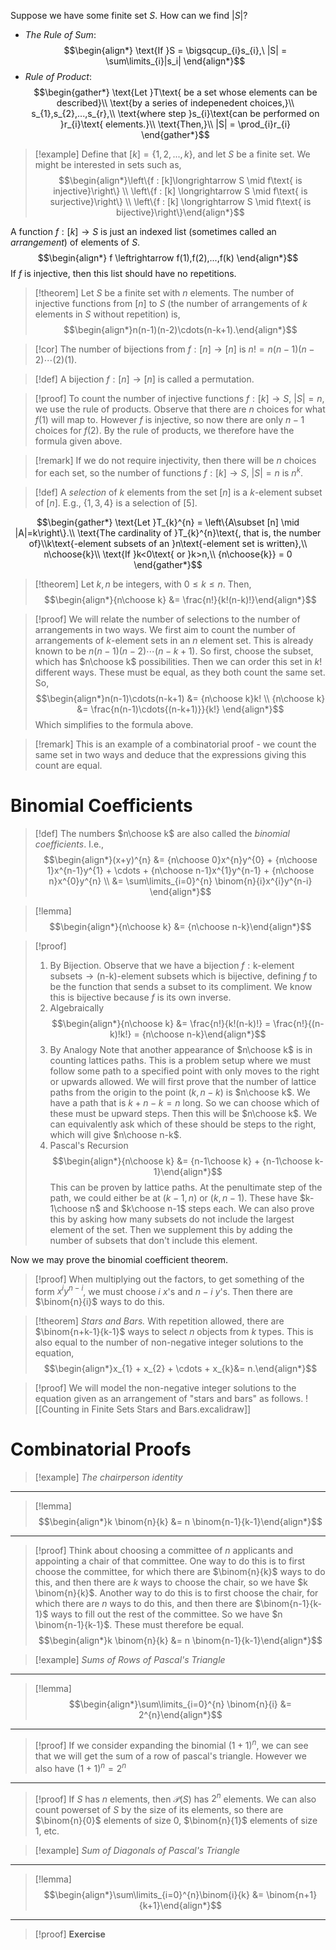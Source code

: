Suppose we have some finite set $S$. How can we find $|S|$?

- *The Rule of Sum*:
$$\begin{align*}
\text{If }S = \bigsqcup_{i}s_{i},\ |S| = \sum\limits_{i}|s_i|
\end{align*}$$
- *Rule of Product*:
$$\begin{gather*}
\text{Let }T\text{ be a set whose elements can be described}\\
\text{by a series of indepenedent choices,}\\
s_{1},s_{2},...,s_{r},\\
\text{where step }s_{i}\text{can be performed on }r_{i}\text{ elements.}\\
\text{Then,}\\
|S| = \prod_{i}r_{i}
\end{gather*}$$
>[!example]
>Define that $[k] = \left\{1,2,...,k\right\}$, and let $S$ be a finite set.
>We might be interested in sets such as,
>$$\begin{align*}\left\{f : [k]\longrightarrow S \mid f\text{ is injective}\right\} \\ \left\{f : [k] \longrightarrow S \mid f\text{ is surjective}\right\} \\ \left\{f : [k] \longrightarrow S \mid f\text{ is bijective}\right\}\end{align*}$$

A function $f : [k] \longrightarrow S$ is just an indexed list (sometimes called an *arrangement*) of elements of $S$.
$$\begin{align*}
f \leftrightarrow f(1),f(2),...,f(k)
\end{align*}$$
If $f$ is injective, then this list should have no repetitions.

>[!theorem]
>Let $S$ be a finite set with $n$ elements.
>The number of injective functions from $[n]$ to $S$ (the number of arrangements of $k$ elements in $S$ without repetition) is,
>$$\begin{align*}n(n-1)(n-2)\cdots(n-k+1).\end{align*}$$

>[!cor]
>The number of bijections from $f : [n] \longrightarrow [n]$ is $n! = n(n-1)(n-2)\cdots (2)(1)$.

>[!def]
>A bijection $f : [n] \longrightarrow [n]$ is called a permutation.

>[!proof]
>To count the number of injective functions $f : [k] \longrightarrow S$, $|S|=n$, we use the rule of products.
>Observe that there are $n$ choices for what $f(1)$ will map to. However $f$ is injective, so now there are only $n-1$ choices for $f(2)$. By the rule of products, we therefore have the formula given above.

>[!remark]
>If we do not require injectivity, then there will be $n$ choices for each set, so the number of functions $f : [k] \longrightarrow S,\ |S|=n$ is $n^{k}$.

>[!def]
>A *selection* of $k$ elements from the set $[n]$ is a $k$-element subset of $[n]$.
>E.g., $\left\{1,3,4\right\}$ is a selection of $[5]$.

$$\begin{gather*}
\text{Let }T_{k}^{n} = \left\{A\subset [n] \mid |A|=k\right\}.\\
\text{The cardinality of }T_{k}^{n}\text{, that is, the number of}\\k\text{-element subsets of an }n\text{-element set is written},\\
n\choose{k}\\
\text{If }k<0\text{ or }k>n,\\
{n\choose{k}} = 0
\end{gather*}$$

>[!theorem]
>Let $k,n$ be integers, with $0\le k\le n$.
>Then,
>$$\begin{align*}{n\choose k} &= \frac{n!}{k!(n-k)!}\end{align*}$$

>[!proof]
>We will relate the number of selections to the number of arrangements in two ways.
>We first aim to count the number of arrangements of $k$-element sets in an $n$ element set. This is already known to be $n(n-1)(n-2)\cdots(n-k+1)$.
>So first, choose the subset, which has $n\choose k$ possibilities. Then we can order this set in $k!$ different ways.
>These must be equal, as they both count the same set. So,
>$$\begin{align*}n(n-1)\cdots(n-k+1) &= {n\choose k}k! \\ {n\choose k} &= \frac{n(n-1)\cdots{(n-k+1)}}{k!} \end{align*}$$
>Which simplifies to the formula above.

>[!remark]
>This is an example of a combinatorial proof - we count the same set in two ways and deduce that the expressions giving this count are equal.


# Binomial Coefficients
>[!def]
>The numbers $n\choose k$ are also called the *binomial coefficients*. I.e.,
>$$\begin{align*}(x+y)^{n} &= {n\choose 0}x^{n}y^{0} + {n\choose 1}x^{n-1}y^{1} + \cdots + {n\choose n-1}x^{1}y^{n-1} + {n\choose n}x^{0}y^{n} \\ &= \sum\limits_{i=0}^{n} \binom{n}{i}x^{i}y^{n-i} \end{align*}$$

>[!lemma]
>$$\begin{align*}{n\choose k} &= {n\choose n-k}\end{align*}$$

>[!proof]
>1. By Bijection.
>Observe that we have a bijection $f : \text{k-element subsets} \longrightarrow \text{(n-k)-element subsets}$ which is bijective, defining $f$ to be the function that sends a subset to its compliment. We know this is bijective because $f$ is its own inverse.
>2. Algebraically
>$$\begin{align*}{n\choose k} &= \frac{n!}{k!(n-k)!} = \frac{n!}{(n-k)!k!} = {n\choose n-k}\end{align*}$$
>3. By Analogy
>Note that another appearance of $n\choose k$ is in counting lattices paths. This is a problem setup where we must follow some path to a specified point with only moves to the right or upwards allowed.
>We will first prove that the number of lattice paths from the origin to the point $(k,n-k)$ is $n\choose k$.
>We have a path that is $k+n-k = n$ long. So we can choose which of these must be upward steps. Then this will be $n\choose k$.
>We can equivalently ask which of these should be steps to the right, which will give $n\choose n-k$.
>4. Pascal's Recursion
>$$\begin{align*}{n\choose k} &= {n-1\choose k} + {n-1\choose k-1}\end{align*}$$
>This can be proven by lattice paths. At the penultimate step of the path, we could either be at $(k-1, n)$ or $(k, n-1)$. These have $k-1\choose n$ and $k\choose n-1$ steps each.
>We can also prove this by asking how many subsets do not include the largest element of the set. Then we supplement this by adding the number of subsets that don't include this element.

Now we may prove the binomial coefficient theorem.

>[!proof]
>When multiplying out the factors, to get something of the form $x^{i}y^{n-i}$, we must choose $i$ $x$'s and $n-i$ $y$'s. Then there are $\binom{n}{i}$ ways to do this.

>[!theorem]
>*Stars and Bars.*
>With repetition allowed, there are $\binom{n+k-1}{k-1}$ ways to select $n$ objects from $k$ types.
>This is also equal to the number of non-negative integer solutions to the equation,
>$$\begin{align*}x_{1} + x_{2} + \cdots + x_{k}&= n.\end{align*}$$

>[!proof]
>We will model the non-negative integer solutions to the equation given as an arrangement of "stars and bars" as follows.
>![[Counting in Finite Sets Stars and Bars.excalidraw]]

# Combinatorial Proofs
>[!example]
>*The chairperson identity*
---
>[!lemma]
>$$\begin{align*}k \binom{n}{k} &= n \binom{n-1}{k-1}\end{align*}$$
---
>[!proof]
>Think about choosing a committee of $n$ applicants and appointing a chair of that committee.
>One way to do this is to first choose the committee, for which there are $\binom{n}{k}$ ways to do this, and then there are $k$ ways to choose the chair, so we have $k \binom{n}{k}$.
>Another way to do this is to first choose the chair, for which there are $n$ ways to do this, and then there are $\binom{n-1}{k-1}$ ways to fill out the rest of the committee. So we have $n \binom{n-1}{k-1}$. These must therefore be equal.
>$$\begin{align*}k \binom{n}{k} &= n \binom{n-1}{k-1}\end{align*}$$

>[!example]
>*Sums of Rows of Pascal's Triangle*
---
>[!lemma]
>$$\begin{align*}\sum\limits_{i=0}^{n} \binom{n}{i} &= 2^{n}\end{align*}$$
---
>[!proof]
>If we consider expanding the binomial $(1+1)^{n}$, we can see that we will get the sum of a row of pascal's triangle. However we also have $(1+1)^{n} = 2^{n}$
---
>[!proof]
>If $S$ has $n$ elements, then $\mathcal{P}(S)$ has $2^{n}$ elements. We can also count powerset of $S$ by the size of its elements, so there are $\binom{n}{0}$ elements of size 0, $\binom{n}{1}$ elements of size 1, etc.

>[!example]
>*Sum of Diagonals of Pascal's Triangle*
---
>[!lemma]
>$$\begin{align*}\sum\limits_{i=0}^{n}\binom{i}{k} &= \binom{n+1}{k+1}\end{align*}$$
---
>[!proof]
>**Exercise**
